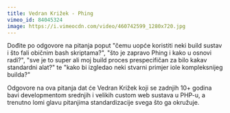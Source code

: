 ```yaml
---
title: Vedran Križek - Phing
vimeo_id: 84045324
image: https://i.vimeocdn.com/video/460742599_1280x720.jpg
---
```


Dođite po odgovore na pitanja poput "čemu uopće koristiti neki build sustav i što fali običnim bash skriptama?", "što je zapravo Phing i kako u osnovi radi?", "sve je to super ali moj build proces prespecifičan za bilo kakav standardni alat?" te "kako bi izgledao neki stvarni primjer iole kompleksnijeg builda?"

Odgovore na ova pitanja dat će Vedran Križek koji se zadnjih 10+ godina bavi developmentom srednjih i velikih custom web sustava u PHP-u, a trenutno lomi glavu pitanjima standardizacije svega što ga okružuje.